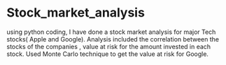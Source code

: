 # Stock_market_analysis
using python coding, I have done a stock market analysis for major Tech stocks( Apple and Google). Analysis included the correlation between the stocks of the companies , value at risk for the amount invested in each stock. Used Monte Carlo technique to get the value at risk for Google.
